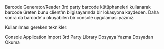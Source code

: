 Barcode Generator/Reader
3rd party barcode kütüphaneleri kullanarak barcode üreten bunu client'ın bilgisayarında bir lokasyona kaydeden. Daha sonra da barcode'u okuyabilen bir console uygulaması yazınız.

Kullanılması gereken teknikler:

Console Application
Import 3rd Party Library
Dosyaya Yazma
Dosyadan Okuma

